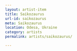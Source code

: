 ```yaml
---
layout: artist-item
title: Saikozaurus
url-id: saikozaurus
meta: Saikozaurus
location: Odesa, Ukraine
category: artists
permalink: artists/saikozaurus/

---
```



